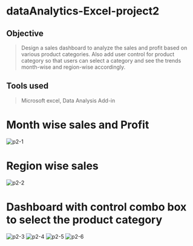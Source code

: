 # dataAnalytics-Excel-project2
## Objective
> Design a sales dashboard to analyze the sales and profit based on various product categories. Also add user control for product category so that users can select a category and see the trends month-wise and region-wise accordingly.
## Tools used
> Microsoft excel, Data Analysis Add-in
##
# Month wise sales and Profit
![p2-1](https://github.com/user-attachments/assets/eb69b7fd-b502-47af-b361-dd9e75560656)
# Region wise sales
![p2-2](https://github.com/user-attachments/assets/d2f54c06-d97f-4c12-92d7-390133250246)
# Dashboard with control combo box to select the product category
![p2-3](https://github.com/user-attachments/assets/a4a3b273-4c2e-4941-a1b9-b48f1a6c6d4b)
![p2-4](https://github.com/user-attachments/assets/6b17e3eb-1699-44b2-a858-8c49a058fc4c)
![p2-5](https://github.com/user-attachments/assets/c6c89c76-3db5-4474-9149-245aaf1a2e28)
![p2-6](https://github.com/user-attachments/assets/c51e6bba-e0bc-48c5-9aa0-370127bfd167)
